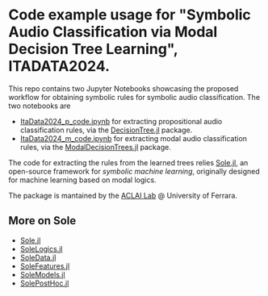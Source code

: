 # Code example usage for "Symbolic Audio Classification via Modal Decision Tree Learning", ITADATA2024.

This repo contains two Jupyter Notebooks showcasing the proposed workflow for obtaining symbolic rules for symbolic audio classification.
The two notebooks are
- [ItaData2024_p_code.ipynb](ItaData2024_p_code.ipynb) for extracting propositional audio classification rules, via the [DecisionTree.jl](https://github.com/JuliaAI/DecisionTree.jl) package.
- [ItaData2024_m_code.ipynb](ItaData2024_m_code.ipynb) for extracting modal audio classification rules, via the [ModalDecisionTrees.jl](https://github.com/aclai-lab/ModalDecisionTrees.jl) package.
 
The code for extracting the rules from the learned trees relies [Sole.jl](https://github.com/aclai-lab/Sole.jl), an open-source framework for *symbolic machine learning*, originally designed for machine learning based on modal logics.

The package is mantained by the [ACLAI Lab](https://aclai.unife.it/en/) @ University of Ferrara.

## More on Sole
- [Sole.jl](https://github.com/aclai-lab/Sole.jl)
- [SoleLogics.jl](https://github.com/aclai-lab/SoleLogics.jl)
- [SoleData.jl](https://github.com/aclai-lab/SoleData.jl)
- [SoleFeatures.jl](https://github.com/aclai-lab/SoleFeatures.jl) 
- [SoleModels.jl](https://github.com/aclai-lab/SoleModels.jl)
- [SolePostHoc.jl](https://github.com/aclai-lab/SolePostHoc.jl)
